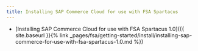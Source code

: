 ```yaml
---
title: Installing SAP Commerce Cloud for use with FSA Spartacus
---
```


- [Installing SAP Commerce Cloud for use with FSA Spartacus 1.0]({{ site.baseurl }}{% link _pages/fsa/getting-started/install/installing-sap-commerce-for-use-with-fsa-spartacus-1.0.md %})
